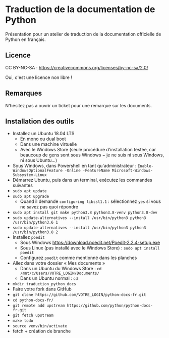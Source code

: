 # Traduction de la documentation de Python

Présentation pour un atelier de traduction de la documentation officielle de
Python en français.

## Licence

CC BY-NC-SA : https://creativecommons.org/licenses/by-nc-sa/2.0/

Oui, c'est une licence non libre !

## Remarques

N'hésitez pas à ouvrir un ticket pour une remarque sur les documents.

## Installation des outils

* Installez un Ubuntu 18.04 LTS
  * En mono ou dual boot
  * Dans une machine virtuelle
  * Avec le Windows Store (seule procédure d'installation testée, car beaucoup de gens sont sous Windows − je ne suis ni sous Windows, ni sous Ubuntu…)
* Sous Windows, dans Powershell en tant qu'administrateur : `Enable-WindowsOptionalFeature -Online -FeatureName Microsoft-Windows-Subsystem-Linux`
* Démarrez Ubuntu, puis dans un terminal, exécutez les commandes suivantes
* `sudo apt update`
* `sudo apt upgrade`
  * Quand il demande `configuring libssl1.1` : sélectionnez `yes` si vous ne savez pas quoi répondre
* `sudo apt install git make python3.8 python3.8-venv python3.8-dev`
* `sudo update-alternatives --install /usr/bin/python3 python3 /usr/bin/python3.6 1`
* `sudo update-alternatives --install /usr/bin/python3 python3 /usr/bin/python3.8 2`
* Installez `poedit`
  * Sous Windows https://download.poedit.net/Poedit-2.2.4-setup.exe
  * Sous Linux (pas installé avec le Windows Store) : `sudo apt install poedit`
  * Configurez `poedit` comme mentionné dans les planches
* Allez dans votre dossier « Mes documents »
  * Dans un Ubuntu du Windows Store : `cd /mnt/c/Users/VOTRE_LOGIN/Documents/`
  * Dans un Ubuntu normal : `cd`
* `mkdir traduction_python_docs`
* Faire votre fork dans GitHub
* `git clone https://github.com/VOTRE_LOGIN/python-docs-fr.git`
* `cd python-docs-fr/`
* `git remote add upstream https://github.com/python/python-docs-fr.git`
* `git fetch upstream`
* `make todo`
* `source venv/bin/activate`
* fetch + création de branche
